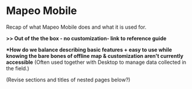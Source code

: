 # Mapeo Mobile

Recap of what Mapeo Mobile does and what it is used for.

**&gt;&gt; Out of the the box - no customization- link to reference guide**

**\*How do we balance describing basic features + easy to use while knowing the bare bones of offline map & customization aren't currently accessible** \(Often used together with Desktop to manage data collected in the field.\)

\(Revise sections and titles of nested pages below?\)

